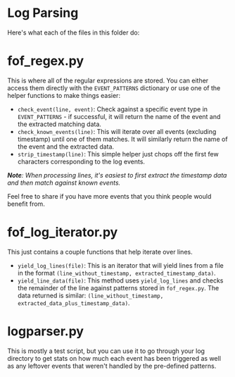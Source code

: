 # Log Parsing
Here's what each of the files in this folder do:

# fof_regex.py

This is where all of the regular expressions are stored. You can either access them directly with the `EVENT_PATTERNS` dictionary or use one of the helper functions to make things easier:

- `check_event(line, event)`: Check against a specific event type in `EVENT_PATTERNS` - if successful, it will return the name of the event and the extracted matching data.
- `check_known_events(line)`: This will iterate over all events (excluding timestamp) until one of them matches. It will similarly return the name of the event and the extracted data.
- `strip_timestamp(line)`: This simple helper just chops off the first few characters corresponding to the log events.

***Note**: When processing lines, it's easiest to first extract the timestamp data and then match against known events.*

Feel free to share if you have more events that you think people would benefit from.

# fof_log_iterator.py

This just contains a couple functions that help iterate over lines.

- `yield_log_lines(file)`: This is an iterator that will yield lines from a file in the format `(line_without_timestamp, extracted_timestamp_data)`.
- `yield_line_data(file)`: This method uses `yield_log_lines` and checks the remainder of the line against patterns stored in `fof_regex.py`. The data returned is similar: `(line_without_timestamp, extracted_data_plus_timestamp_data)`.

# logparser.py

This is mostly a test script, but you can use it to go through your log directory to get stats on how much each event has been triggered as well as any leftover events that weren't handled by the pre-defined patterns.